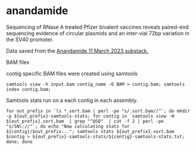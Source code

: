 # anandamide
Sequencing of RNase A treated Pfizer bivalent vaccines reveals paired-end sequencing evidence of circular plasmids and an inter-vial 72bp variation in the SV40 promoter.

Data saved from the [Anandamide 11 March 2023 substack.](https://anandamide.substack.com/p/sequencing-of-rnase-a-treated-pfizer)

BAM files

contig specific BAM files were created using samtools

```
samtools view -h input.bam contig_name -O BAM > contig.bam; samtools index contig.bam;
```

Samtools stats run on a each contig in each assembly.

```
for out_prefix in `ls *.sort.bam | perl -pe "s/.sort.bam//"`; do mkdir -p ${out_prefix}-samtools-stats; for contig in `samtools view -H ${out_prefix}.sort.bam  | grep "^@SQ"  | cut -f 2 | perl -pe "s/SN\://"`; do echo "Now calculating stats for ${contig}/$out_prefix..."; samtools stats ${out_prefix}.sort.bam $contig > ${out_prefix}-samtools-stats/${contig}-samtools-stats.txt; done; done
```

